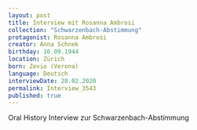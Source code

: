 ```yaml
---
layout: post
title: Interview mit Rosanna Ambrosi
collection: "Schwarzenbach-Abstimmung"
protagonist: Rosanna Ambrosi
creator: Anna Schnek
birthday: 16.09.1944
location: Zürich
born: Zevio (Verona)
language: Deutsch
interviewDate: 28.02.2020
permalink: Interview_3543
published: true
---
```

Oral History Interview zur Schwarzenbach-Abstimmung